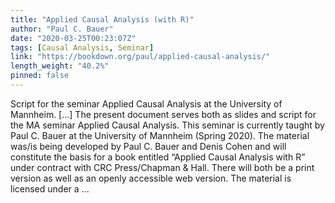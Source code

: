 ```yaml
---
title: "Applied Causal Analysis (with R)"
author: "Paul C. Bauer"
date: "2020-03-25T00:23:07Z"
tags: [Causal Analysis, Seminar]
link: "https://bookdown.org/paul/applied-causal-analysis/"
length_weight: "40.2%"
pinned: false
---
```


Script for the seminar Applied Causal Analysis at the University of Mannheim. [...] The present document serves both as slides and script for the MA seminar Applied Causal Analysis. This seminar is currently taught by Paul C. Bauer at the University of Mannheim (Spring 2020). The material was/is being developed by Paul C. Bauer and Denis Cohen and will constitute the basis for a book entitled “Applied Causal Analysis with R” under contract with CRC Press/Chapman & Hall. There will both be a print version as well as an openly accessible web version. The material is licensed under a ...
